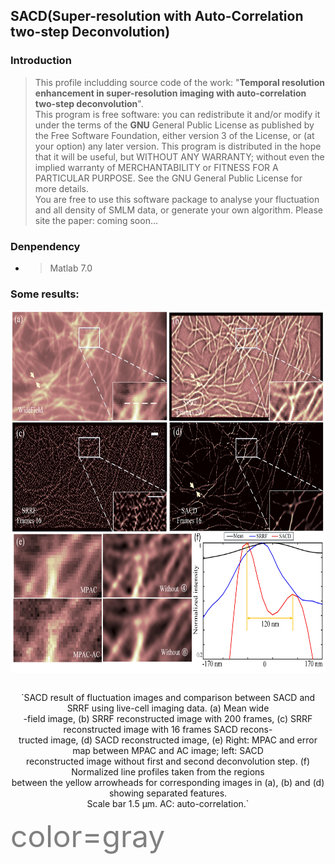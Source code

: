 ## SACD(**S**uper-resolution with **A**uto-**C**orrelation two-step **D**econvolution)

### Introduction
>This profile includding source code of the work: "**Temporal resolution enhancement in super-resolution imaging with auto-correlation two-step deconvolution**".<br />
>This program is free software: you can redistribute it and/or modify it under the terms of the **GNU** General Public License as published by the Free Software Foundation, either version 3 of the License, or (at your option) any later version. This program is distributed in the hope that it will be useful, but WITHOUT ANY WARRANTY; without even the implied warranty of MERCHANTABILITY or FITNESS FOR A PARTICULAR PURPOSE. See the GNU General Public License for more details.<br />
You are free to use this software package to analyse your fluctuation and all density of SMLM data, or generate your own algorithm. Please site the paper: coming soon...
### Denpendency
* >Matlab 7.0

### Some results:
<table >
  
  <div align=center><center><img src="./images/1.jpg" height="580"></center>
  
</table>

<div align=center> 
  `SACD result of fluctuation images and comparison between SACD and SRRF using live-cell imaging data. (a) Mean wide <br />
  -field image, (b) SRRF reconstructed image with 200 frames, (c) SRRF reconstructed image with 16 frames SACD recons-<br />
  tructed image, (d) SACD reconstructed image, (e) Right: MPAC and error map between MPAC and AC image; left: SACD <br />
  reconstructed image without first and second deconvolution step. (f) Normalized line profiles taken from the regions <br />
  between the yellow arrowheads for corresponding images in (a), (b) and (d) showing separated features. <br />
  Scale bar 1.5 μm. AC: auto-correlation.`
</div align=center>

<font color=gray size=20>color=gray</font>
